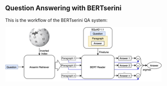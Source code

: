 ## Question Answering with BERTserini

This is the workflow of the BERTserini QA system:

![workflow](/fig/BERTserini_workflow.png)

